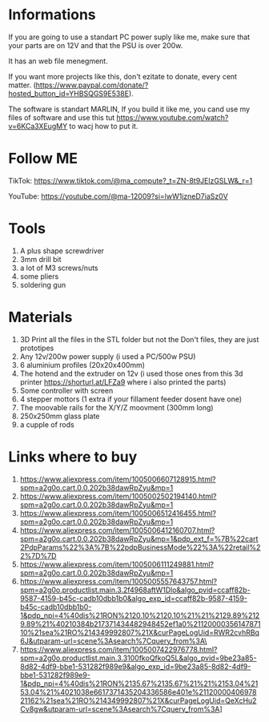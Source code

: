 # Informations
If you are going to use a standart PC power suply like me, make sure that your parts are on 12V and that the PSU is over 200w.

It has an web file menegment.

If you want more projects like this, don't ezitate to donate, every cent matter. (https://www.paypal.com/donate/?hosted_button_id=YHBSQGS9E538E).

The software is standart MARLIN, If you build it like me, you cand use my files of software and use this tut https://www.youtube.com/watch?v=6KCa3XEugMY to wacj how to put it.

# Follow ME
TikTok: https://www.tiktok.com/@ma_compute?_t=ZN-8t9JElzGSLW&_r=1

YouTube: https://youtube.com/@ma-12009?si=lwW1jzneD7iaSz0V


# Tools
1) A plus shape screwdriver
2) 3mm drill bit
3) a lot of M3 screws/nuts
4) some pliers
5) soldering gun

# Materials
1) 3D Print all the files in the STL folder but not the Don't files, they are just prototipes
2) Any 12v/200w power supply (i used a PC/500w PSU)
3) 6 aluminium profiles (20x20x400mm)
4) The hotend and the extruder on 12v (i used those ones from this 3d printer https://shorturl.at/LFZa9 where i also printed the parts)
5) Some controller with screen
6) 4 stepper mottors (1 extra if your fillament feeder dosent have one)
7) The moovable rails for the X/Y/Z moovment (300mm long)
8) 250x250mm glass plate
9) a cupple of rods

# Links where to buy
1) https://www.aliexpress.com/item/1005006607128915.html?spm=a2g0o.cart.0.0.202b38dawRpZyu&mp=1
2) https://www.aliexpress.com/item/1005002502194140.html?spm=a2g0o.cart.0.0.202b38dawRpZyu&mp=1
3) https://www.aliexpress.com/item/1005006512416455.html?spm=a2g0o.cart.0.0.202b38dawRpZyu&mp=1
4) https://www.aliexpress.com/item/1005006412160707.html?spm=a2g0o.cart.0.0.202b38dawRpZyu&mp=1&pdp_ext_f=%7B%22cart2PdpParams%22%3A%7B%22pdpBusinessMode%22%3A%22retail%22%7D%7D
5) https://www.aliexpress.com/item/1005006111249881.html?spm=a2g0o.cart.0.0.202b38dawRpZyu&mp=1
6) https://www.aliexpress.com/item/1005005557643757.html?spm=a2g0o.productlist.main.3.2f4968aftW1Dlo&algo_pvid=ccaff82b-9587-4159-b45c-cadb10dbb1b0&algo_exp_id=ccaff82b-9587-4159-b45c-cadb10dbb1b0-1&pdp_npi=4%40dis%21RON%2120.10%2120.10%21%21%2129.89%2129.89%21%40210384b217371434482948452ef1a0%2112000035614787110%21sea%21RO%214349992807%21X&curPageLogUid=RWR2cvhRBq6J&utparam-url=scene%3Asearch%7Cquery_from%3A\
7) https://www.aliexpress.com/item/1005007422976778.html?spm=a2g0o.productlist.main.3.3100fkoQfkoQ5L&algo_pvid=9be23a85-8d82-4df9-bbe1-531282f989e9&algo_exp_id=9be23a85-8d82-4df9-bbe1-531282f989e9-1&pdp_npi=4%40dis%21RON%2135.67%2135.67%21%21%2153.04%2153.04%21%4021038e6617371435204336586e401e%2112000040697821162%21sea%21RO%214349992807%21X&curPageLogUid=QeXcHu2Cv8gw&utparam-url=scene%3Asearch%7Cquery_from%3A]
